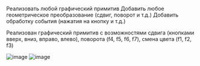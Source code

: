 Реализовать любой графический примитив
Добавить любое геометрическое преобразование (сдвиг, поворот и т.д.)
Добавить обработку события (нажатия на кнопку и т.д.)

Реализован графический примитив с возможностями сдвига (кнопками вверх, вниз, вправо, влево), поворота (f4, f5, f6, f7), смена цвета (f1, f2, f3)

![image](https://github.com/xendalm/Educational-tasks-BMSTU/assets/35781938/2b0fa203-ee7c-4ad3-90f0-9cf4c10f4f29)
![image](https://github.com/xendalm/Educational-tasks-BMSTU/assets/35781938/2450eb3c-82d8-409f-a9e5-85d72d9c0b0f)

